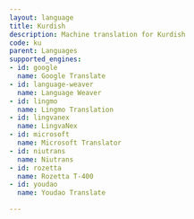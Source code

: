 ```yaml
---
layout: language
title: Kurdish
description: Machine translation for Kurdish
code: ku
parent: Languages
supported_engines:
- id: google
  name: Google Translate
- id: language-weaver
  name: Language Weaver
- id: lingmo
  name: Lingmo Translation
- id: lingvanex
  name: LingvaNex
- id: microsoft
  name: Microsoft Translator
- id: niutrans
  name: Niutrans
- id: rozetta
  name: Rozetta T-400
- id: youdao
  name: Youdao Translate

---
```



